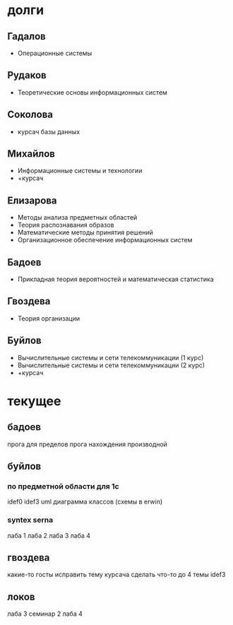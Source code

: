# долги
## Гадалов
- Операционные системы
## Рудаков
- Теоретические основы информационных систем
## Соколова 
- курсач базы данных
## Михайлов 
- Информационные системы и технологии
- +курсач
## Елизарова
- Методы анализа предметных областей
- Теория распознавания образов
- Математические методы принятия решений
- Организационное обеспечение информационных систем
## Бадоев
- Прикладная теория вероятностей и математическая статистика
## Гвоздева
- Теория организации
## Буйлов
- Вычислительные системы и сети телекоммуникации (1 курс)
- Вычислительные системы и сети телекоммуникации (2 курс)
- +курсач





# текущее

## бадоев 
прога для пределов
прога нахождения производной
## буйлов 
### по предметной области для 1с
idef0 
idef3 
uml 
диаграмма классов
(схемы в erwin)
### syntex serna
лаба 1
лаба 2
лаба 3
лаба 4
## гвоздева
какие-то госты
исправить тему курсача
сделать что-то до 4 темы
idef3
## локов
лаба 3
семинар 2
лаба 4